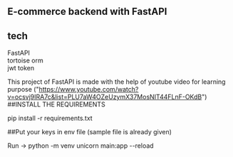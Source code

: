  ## E-commerce backend with FastAPI 


## tech
FastAPI \
tortoise orm \
jwt token

This project of FastAPI is made with the help of youtube video for learning purpose ("https://www.youtube.com/watch?v=ocsvj9IRA7c&list=PLU7aW4OZeUzymX37MosNIT44FLnF-OKdB")
##INSTALL THE REQUIREMENTS

pip install -r requirements.txt

##Put your keys in env file (sample file is already given)

Run -> python -m venv unicorn main:app --reload


